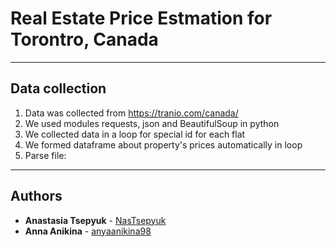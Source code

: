 # Real Estate Price Estmation for Torontro, Canada
***
## Data collection
1) Data was collected from https://tranio.com/canada/
2) We used modules requests, json and BeautifulSoup in python
3) We collected data in a loop for special id for each flat
4) We formed dataframe about property's prices automatically in loop
5) Parse file: 

***
## Authors
* **Anastasia Tsepyuk**  - [NasTsepyuk](https://github.com/NasTsepyuk)
* **Anna Anikina**  - [anyaanikina98](https://github.com/anyaanikina98)
